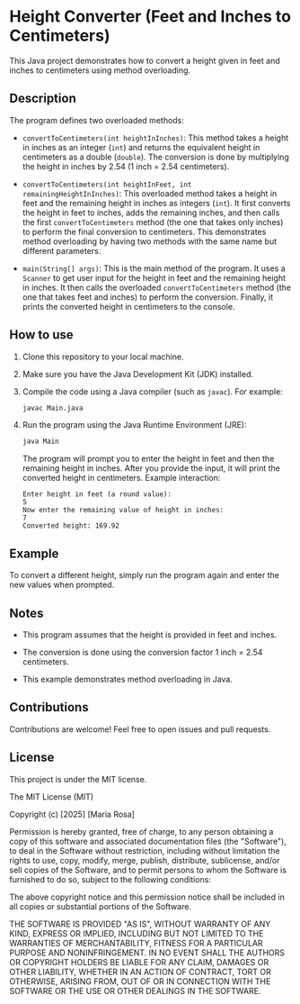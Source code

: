 # Height Converter (Feet and Inches to Centimeters)

This Java project demonstrates how to convert a height given in feet and inches to centimeters using method overloading.

## Description

The program defines two overloaded methods:

*   `convertToCentimeters(int heightInInches)`: This method takes a height in inches as an integer (`int`) and returns the equivalent height in centimeters as a double (`double`). The conversion is done by multiplying the height in inches by 2.54 (1 inch = 2.54 centimeters).

*   `convertToCentimeters(int heightInFeet, int remainingHeightInInches)`: This overloaded method takes a height in feet and the remaining height in inches as integers (`int`). It first converts the height in feet to inches, adds the remaining inches, and then calls the first `convertToCentimeters` method (the one that takes only inches) to perform the final conversion to centimeters.  This demonstrates method overloading by having two methods with the same name but different parameters.

*   `main(String[] args)`: This is the main method of the program. It uses a `Scanner` to get user input for the height in feet and the remaining height in inches. It then calls the overloaded `convertToCentimeters` method (the one that takes feet and inches) to perform the conversion. Finally, it prints the converted height in centimeters to the console.

## How to use

1.  Clone this repository to your local machine.

2.  Make sure you have the Java Development Kit (JDK) installed.

3.  Compile the code using a Java compiler (such as `javac`). For example:

    ```bash
    javac Main.java
    ```

4.  Run the program using the Java Runtime Environment (JRE):

    ```bash
    java Main
    ```

    The program will prompt you to enter the height in feet and then the remaining height in inches. After you provide the input, it will print the converted height in centimeters.  Example interaction:

    ```
    Enter height in feet (a round value): 
    5
    Now enter the remaining value of height in inches: 
    7
    Converted height: 169.92
    ```

## Example

To convert a different height, simply run the program again and enter the new values when prompted.

## Notes

*   This program assumes that the height is provided in feet and inches.

*   The conversion is done using the conversion factor 1 inch = 2.54 centimeters.

*   This example demonstrates method overloading in Java.

## Contributions

Contributions are welcome! Feel free to open issues and pull requests.

## License

This project is under the MIT license.

The MIT License (MIT)

Copyright (c) [2025] [Maria Rosa]

Permission is hereby granted, free of charge, to any person obtaining a copy
of this software and associated documentation files (the "Software"), to deal
in the Software without restriction, including without limitation the rights
to use, copy, modify, merge, publish, distribute, sublicense, and/or sell
copies of the Software, and to permit persons to whom the Software is
furnished to do so, subject to the following conditions:

The above copyright notice and this permission notice shall be included in all
copies or substantial portions of the Software.

THE SOFTWARE IS PROVIDED "AS IS", WITHOUT WARRANTY OF ANY KIND, EXPRESS OR
IMPLIED, INCLUDING BUT NOT LIMITED TO THE WARRANTIES OF MERCHANTABILITY,
FITNESS FOR A PARTICULAR PURPOSE AND NONINFRINGEMENT. IN NO EVENT SHALL THE
AUTHORS OR COPYRIGHT HOLDERS BE LIABLE FOR ANY CLAIM, DAMAGES OR OTHER
LIABILITY, WHETHER IN AN ACTION OF CONTRACT, TORT OR OTHERWISE, ARISING FROM,
OUT OF OR IN CONNECTION WITH THE SOFTWARE OR THE USE OR OTHER DEALINGS IN THE
SOFTWARE.
